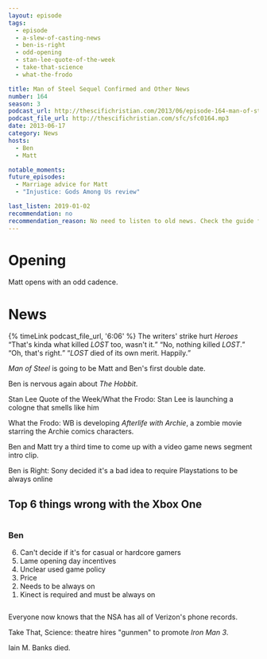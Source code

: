 ```yaml
---
layout: episode
tags:
  - episode
  - a-slew-of-casting-news
  - ben-is-right
  - odd-opening
  - stan-lee-quote-of-the-week
  - take-that-science
  - what-the-frodo

title: Man of Steel Sequel Confirmed and Other News
number: 164
season: 3
podcast_url: http://thescifichristian.com/2013/06/episode-164-man-of-steel-sequel-confirmed-and-other-news/
podcast_file_url: http://thescifichristian.com/sfc/sfc0164.mp3
date: 2013-06-17
category: News
hosts:
  - Ben
  - Matt

notable_moments:
future_episodes:
  - Marriage advice for Matt
  - "Injustice: Gods Among Us review"

last_listen: 2019-01-02
recommendation: no
recommendation_reason: No need to listen to old news. Check the guide for what's interesting in hindsight.
---
```

# Opening
Matt opens with an odd cadence. 



# News 
<div class="quote">
  {% timeLink podcast_file_url, '6:06' %}
  <span class="quote-context is-size-6">The writers' strike hurt <i class="work-title">Heroes</i></span>
  <q class="ben">That's kinda what killed <i class="work-title">LOST</i> too, wasn't it.</q>
  <q class="matt">No, nothing killed <i class="work-title">LOST</i>.</q>
  <q class="ben">Oh, that's right.</q>
  <q class="matt"><i class="work-title">LOST</i> died of its own merit. Happily.</q>
</div>

<i class="work-title">Man of Steel</i> is going to be Matt and Ben's first double date. 

Ben is nervous again about <i class="work-title">The Hobbit</i>.

Stan Lee Quote of the Week/What the Frodo: Stan Lee is launching a cologne that smells like him

What the Frodo: WB is developing <i class="work-title">Afterlife with Archie</i>, a zombie movie starring the Archie comics characters.

Ben and Matt try a third time to come up with a video game news segment intro clip.

Ben is Right: Sony decided it's a bad idea to require Playstations to be always online

<div class="top-five">
  <h2 class="has-text-centered">Top 6 things wrong with the Xbox One</h2>
  <div class="columns">
    <div class="column ben">
      <h3>Ben</h3>
      <ol reversed>
        <li>Can't decide if it's for casual or hardcore gamers 
        <li>Lame opening day incentives
        <li>Unclear used game policy
        <li>Price
        <li>Needs to be always on
        <li>Kinect is required and must be always on 
      </ol>
    </div>
  </div>
</div>

Everyone now knows that the NSA has all of Verizon's phone records. 

Take That, Science: theatre hires "gunmen" to promote <i class="work-title">Iron Man 3</i>.

Iain M. Banks died.